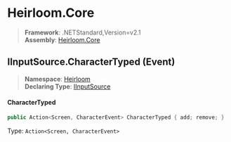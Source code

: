 # Heirloom.Core

> **Framework**: .NETStandard,Version=v2.1  
> **Assembly**: [Heirloom.Core][0]

## IInputSource.CharacterTyped (Event)

> **Namespace**: [Heirloom][0]  
> **Declaring Type**: [IInputSource][1]

#### CharacterTyped

```cs
public Action<Screen, CharacterEvent> CharacterTyped { add; remove; }
```

Type: `Action<Screen, CharacterEvent>`

[0]: ../../../Heirloom.Core.md
[1]: ../IInputSource.md
